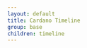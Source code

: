 ```yaml
---
layout: default
title: Cardano Timeline
group: base
children: timeline
---
```


[//]: # (Reviewed at d0d6c2fedefb642744a24b4b0a6d8d7ad11532f6)
